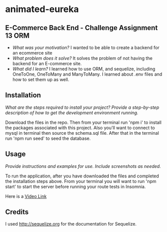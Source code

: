 # animated-eureka



## E-Commerce Back End - Challenge Assignment 13 ORM

- *What was your motivation?*  I wanted to be able to create a backend for an ecommerce site
- *What problem does it solve?*  It solves the problem of not having the backend for an E-commerce site.
- *What did I learn?* I learned how to use ORM, and sequelize, including OneToOne, OneToMany and ManyToMany. I learned about .env files and how to set them up as well.



## Installation

*What are the steps required to install your project? Provide a step-by-step description of how to get the development environment running.*

Download the files in the repo. Then from your terminal run 'npm i' to install the packages associated with this project. Also you'll want to connect to mysql in terminal then source the schema.sql file. After that in the terminal run 'npm run seed' to seed the database. 



## Usage

*Provide instructions and examples for use. Include screenshots as needed.*

To run the application, after you have downloaded the files and completed the installation steps above. From your terminal you will want to run 'npm start' to start the server before running your route tests in Insomnia.


Here is a [Video Link](https://youtu.be/50WKJXYpego)



## Credits
I used http://sequelize.org for the documentation for Sequelize. 

 